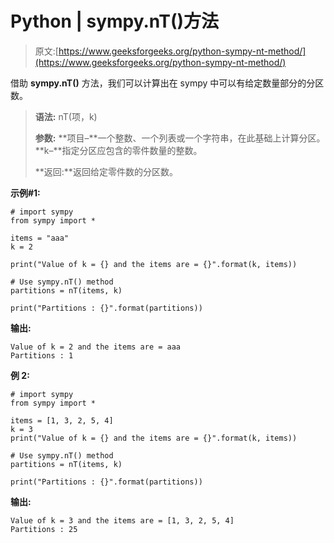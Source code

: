# Python | sympy.nT()方法

> 原文:[https://www.geeksforgeeks.org/python-sympy-nt-method/](https://www.geeksforgeeks.org/python-sympy-nt-method/)

借助 **sympy.nT()** 方法，我们可以计算出在 sympy 中可以有给定数量部分的分区数。

> **语法:** nT(项，k)
> 
> **参数:**
> **项目–**一个整数、一个列表或一个字符串，在此基础上计算分区。
> **k–**指定分区应包含的零件数量的整数。
> 
> **返回:**返回给定零件数的分区数。

**示例#1:**

```
# import sympy 
from sympy import * 

items = "aaa"
k = 2

print("Value of k = {} and the items are = {}".format(k, items))

# Use sympy.nT() method 
partitions = nT(items, k)  

print("Partitions : {}".format(partitions))  
```

**输出:**

```
Value of k = 2 and the items are = aaa
Partitions : 1

```

**例 2:**

```
# import sympy 
from sympy import * 

items = [1, 3, 2, 5, 4]
k = 3
print("Value of k = {} and the items are = {}".format(k, items))

# Use sympy.nT() method 
partitions = nT(items, k)  

print("Partitions : {}".format(partitions))  
```

**输出:**

```
Value of k = 3 and the items are = [1, 3, 2, 5, 4]
Partitions : 25

```